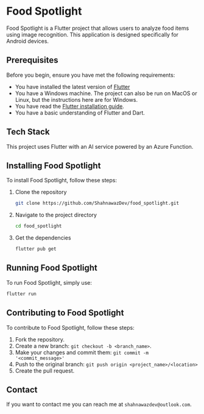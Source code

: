 # Food Spotlight

Food Spotlight is a Flutter project that allows users to analyze food items using image recognition. This application is designed specifically for Android devices.

## Prerequisites

Before you begin, ensure you have met the following requirements:

* You have installed the latest version of [Flutter](https://flutter.dev/docs/get-started/install)
* You have a Windows machine. The project can also be run on MacOS or Linux, but the instructions here are for Windows.
* You have read the [Flutter installation guide](https://flutter.dev/docs/get-started/install).
* You have a basic understanding of Flutter and Dart.

## Tech Stack

This project uses Flutter with an AI service powered by an Azure Function.

## Installing Food Spotlight

To install Food Spotlight, follow these steps:

1. Clone the repository
    ```bash
    git clone https://github.com/ShahnawazDev/food_spotlight.git
    ```
2. Navigate to the project directory
    ```bash
    cd food_spotlight
    ```
3. Get the dependencies
    ```bash
    flutter pub get
    ```

## Running Food Spotlight

To run Food Spotlight, simply use:
```bash
flutter run
```

## Contributing to Food Spotlight

To contribute to Food Spotlight, follow these steps:

1. Fork the repository.
2. Create a new branch: `git checkout -b <branch_name>`.
3. Make your changes and commit them: `git commit -m '<commit_message>'`
4. Push to the original branch: `git push origin <project_name>/<location>`
5. Create the pull request.

## Contact

If you want to contact me you can reach me at `shahnawazdev@outlook.com`.
